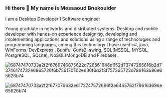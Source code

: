 ### Hi there 👋 My name is Messaoud Bnekouider

I am a Desktop Developer I Software engineer

Young graduate in networks and distributed systems. Desktop and mobile developer with hands-on experience designing, developing and implementing 
applications and solutions using a range of technologies and programming languages,  among this technology 
I have used c#, java, WinForms, DevExpress , Bunifu, Guna2, swing, SQL(MSSQL, MYSQL, PostgreSQL, SQLite), NoSQL(MongoDB and Firebase).


![68747470733a2f2f6769746875622d726561646d652d73747265616b2d73746174732e6865726f6b756170702e636f6d2f3f757365723d796163696e65626b74](https://user-images.githubusercontent.com/33179371/169175082-23800bb9-a80f-4685-a658-507c5c73009f.svg)




![68747470733a2f2f677076632e6172747572696f2e6465762f796163696e65626b74](https://user-images.githubusercontent.com/33179371/169174947-be113b24-27ff-4e84-98c7-4c3f0d508a91.svg)


<!--
**massoudsa55/massoudsa55** is a ✨ _special_ ✨ repository because its `README.md` (this file) appears on your GitHub profile.

Here are some ideas to get you started:

- 🔭 I’m currently working on ...
- 🌱 I’m currently learning ...
- 👯 I’m looking to collaborate on ...
- 🤔 I’m looking for help with ...
- 💬 Ask me about ...
- 📫 How to reach me: ...
- 😄 Pronouns: ...
- ⚡ Fun fact: ...
- -->

